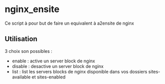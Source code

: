 # nginx_ensite

Ce script à pour but de faire un equivalent à a2ensite de nginx

## Utilisation

3 choix son possibles :

* enable : active un server block de nginx
* disable : desactive un server block de nginx
* list : list les servers blocks de nginx disponible dans vos dossiers sites-available et sites-enabled
